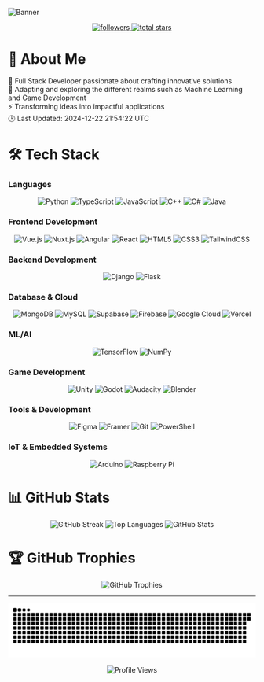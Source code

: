 ![Banner](https://capsule-render.vercel.app/api?type=waving&color=0:4B79A1,100:283E51&height=300&section=header&text=Welcome%20to%20my%20GitHub!&fontSize=50&fontColor=FFFFFF&animation=fadeIn&fontAlignY=38&desc=Full%20Stack%20Developer%20|%20ML%20Enthusiast%20|%20Tech%20Innovator&descAlignY=55&descAlign=50)

<div align="center">
   <p align="center">
      <a href="https://github.com/Anomaly-1?tab=followers">
         <img alt="followers" title="Follow me on Github" src="https://custom-icon-badges.demolab.com/github/followers/Anomaly-1?color=236ad3&labelColor=1155ba&style=for-the-badge&logo=person-add&label=Follow&logoColor=white"/>
      </a>
      <a href="https://github.com/Anomaly-1?tab=repositories&sort=stargazers">
         <img alt="total stars" title="Total stars on GitHub" src="https://custom-icon-badges.demolab.com/github/stars/Anomaly-1?color=55960c&style=for-the-badge&labelColor=488207&logo=star"/>
      </a>
   </p>
</div>

# 💫 About Me
🔭 Full Stack Developer passionate about crafting innovative solutions  
🌱 Adapting and exploring the different realms such as Machine Learning and Game Development  
⚡ Transforming ideas into impactful applications  
🕒 Last Updated: 2024-12-22 21:54:22 UTC

# 🛠️ Tech Stack

### Languages
<div align="center">
    <img src="https://img.shields.io/badge/python-3670A0?style=for-the-badge&logo=python&logoColor=ffdd54" alt="Python"/>
    <img src="https://img.shields.io/badge/typescript-%23007ACC.svg?style=for-the-badge&logo=typescript&logoColor=white" alt="TypeScript"/>
    <img src="https://img.shields.io/badge/javascript-%23323330.svg?style=for-the-badge&logo=javascript&logoColor=%23F7DF1E" alt="JavaScript"/>
    <img src="https://img.shields.io/badge/c++-%2300599C.svg?style=for-the-badge&logo=c%2B%2B&logoColor=white" alt="C++"/>
    <img src="https://img.shields.io/badge/c%23-%23239120.svg?style=for-the-badge&logo=c-sharp&logoColor=white" alt="C#"/>
    <img src="https://img.shields.io/badge/java-%23ED8B00.svg?style=for-the-badge&logo=openjdk&logoColor=white" alt="Java"/>
</div>

### Frontend Development
<div align="center">
    <img src="https://img.shields.io/badge/Vue.js-%2335495e.svg?style=for-the-badge&logo=vuedotjs&logoColor=%234FC08D" alt="Vue.js"/>
    <img src="https://img.shields.io/badge/Nuxt-002E3B?style=for-the-badge&logo=nuxtdotjs&logoColor=#00DC82" alt="Nuxt.js"/>
    <img src="https://img.shields.io/badge/Angular-%23DD0031.svg?style=for-the-badge&logo=angular&logoColor=white" alt="Angular"/>
    <img src="https://img.shields.io/badge/react-%2320232a.svg?style=for-the-badge&logo=react&logoColor=%2361DAFB" alt="React"/>
    <img src="https://img.shields.io/badge/html5-%23E34F26.svg?style=for-the-badge&logo=html5&logoColor=white" alt="HTML5"/>
    <img src="https://img.shields.io/badge/css3-%231572B6.svg?style=for-the-badge&logo=css3&logoColor=white" alt="CSS3"/>
    <img src="https://img.shields.io/badge/tailwindcss-%2338B2AC.svg?style=for-the-badge&logo=tailwind-css&logoColor=white" alt="TailwindCSS"/>
</div>

### Backend Development
<div align="center">
    <img src="https://img.shields.io/badge/django-%23092E20.svg?style=for-the-badge&logo=django&logoColor=white" alt="Django"/>
    <img src="https://img.shields.io/badge/flask-%23000.svg?style=for-the-badge&logo=flask&logoColor=white" alt="Flask"/>
</div>

### Database & Cloud
<div align="center">
    <img src="https://img.shields.io/badge/MongoDB-%234ea94b.svg?style=for-the-badge&logo=mongodb&logoColor=white" alt="MongoDB"/>
    <img src="https://img.shields.io/badge/mysql-%234479A1.svg?style=for-the-badge&logo=mysql&logoColor=white" alt="MySQL"/>
    <img src="https://img.shields.io/badge/Supabase-3ECF8E?style=for-the-badge&logo=supabase&logoColor=white" alt="Supabase"/>
    <img src="https://img.shields.io/badge/Firebase-039BE5?style=for-the-badge&logo=Firebase&logoColor=white" alt="Firebase"/>
    <img src="https://img.shields.io/badge/GoogleCloud-%234285F4.svg?style=for-the-badge&logo=google-cloud&logoColor=white" alt="Google Cloud"/>
    <img src="https://img.shields.io/badge/vercel-%23000000.svg?style=for-the-badge&logo=vercel&logoColor=white" alt="Vercel"/>
</div>

### ML/AI
<div align="center">
    <img src="https://img.shields.io/badge/TensorFlow-%23FF6F00.svg?style=for-the-badge&logo=TensorFlow&logoColor=white" alt="TensorFlow"/>
    <img src="https://img.shields.io/badge/numpy-%23013243.svg?style=for-the-badge&logo=numpy&logoColor=white" alt="NumPy"/>
</div>

### Game Development
<div align="center">
    <img src="https://img.shields.io/badge/unity-%23000000.svg?style=for-the-badge&logo=unity&logoColor=white" alt="Unity"/>
    <img src="https://img.shields.io/badge/godot-%23478CBF.svg?style=for-the-badge&logo=godot-engine&logoColor=white" alt="Godot"/>
    <img src="https://img.shields.io/badge/Audacity-0000CC?style=for-the-badge&logo=audacity&logoColor=white" alt="Audacity"/>
    <img src="https://img.shields.io/badge/blender-%23F5792A.svg?style=for-the-badge&logo=blender&logoColor=white" alt="Blender"/>
</div>

### Tools & Development
<div align="center">
    <img src="https://img.shields.io/badge/figma-%23F24E1E.svg?style=for-the-badge&logo=figma&logoColor=white" alt="Figma"/>
    <img src="https://img.shields.io/badge/Framer-black?style=for-the-badge&logo=framer&logoColor=blue" alt="Framer"/>
    <img src="https://img.shields.io/badge/git-%23F05033.svg?style=for-the-badge&logo=git&logoColor=white" alt="Git"/>
    <img src="https://img.shields.io/badge/PowerShell-%235391FE.svg?style=for-the-badge&logo=powershell&logoColor=white" alt="PowerShell"/>
</div>

### IoT & Embedded Systems
<div align="center">
    <img src="https://img.shields.io/badge/-Arduino-00979D?style=for-the-badge&logo=Arduino&logoColor=white" alt="Arduino"/>
    <img src="https://img.shields.io/badge/-RaspberryPi-C51A4A?style=for-the-badge&logo=Raspberry-Pi" alt="Raspberry Pi"/>
</div>

# 📊 GitHub Stats
<div align="center">
    <img src="https://github-readme-streak-stats.herokuapp.com?user=Anomaly-1&theme=tokyonight&hide_border=true" alt="GitHub Streak"/>
    <img src="https://github-readme-stats.vercel.app/api/top-langs/?username=Anomaly-1&theme=tokyonight&hide_border=true&include_all_commits=true&count_private=true&layout=compact" alt="Top Languages"/>
    <img src="https://github-readme-stats.vercel.app/api?username=anomaly-1&show_icons=true&theme=tokyonight&hide_border=true" alt="GitHub Stats"/>
</div>

# 🏆 GitHub Trophies
<div align="center">
    <img src="https://github-profile-trophy.vercel.app/?username=Anomaly-1&theme=tokyonight&no-frame=true&no-bg=false&margin-w=4&row=1" alt="GitHub Trophies"/>
</div>

---

![snake gif](https://github.com/Anomaly-1/Anomaly-1/blob/output/github-snake-dark.svg)

<div align="center">
    <img src="https://visitcount.itsvg.in/api?id=Anomaly-1&icon=0&color=0" alt="Profile Views"/>
</div>


